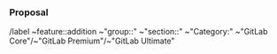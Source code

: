<!-- This template is a great use for issues that are feature::additions or technical tasks for larger issues.-->

### Proposal 

<!-- Use this section to explain the feature and how it will work. It can be helpful to add technical details, design proposals, and links to related epics or issues. -->

<!-- Consider adding related issues and epics to this issue. You can also reference the Feature Proposal Template (https://gitlab.com/gitlab-org/gitlab/-/blob/master/.gitlab/issue_templates/Feature%20proposal%20-%20detailed.md) for additional details to consider adding to this issue. Additionally, as a data oriented organization, when your feature exits planning breakdown, consider adding the `What does success look like, and how can we measure that?` section.
-->

/label ~feature::addition ~"group::" ~"section::" ~"Category:" ~"GitLab Core"/~"GitLab Premium"/~"GitLab Ultimate"
